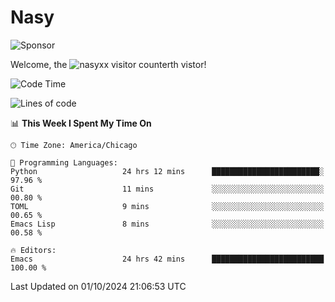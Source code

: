 # Nasy

<!--
<p align="center">
<img height="200" src="https://github-readme-stats.vercel.app/api?username=nasyxx&count_private=true&show_icons=true&theme=dracula&include_all_commits=true"/>
<img height="200" src="https://github-readme-stats.vercel.app/api/top-langs/?username=nasyxx&theme=dracula&hide=html,jupyter+notebook&count_private=true&show_icons=true"/>
</p>

  
----------------
-->

![Sponsor](https://img.shields.io/static/v1.svg?label=Sponsor&message=%E2%9D%A4&logo=GitHub&style=flat&color=pink)
 
Welcome, the ![nasyxx visitor counter](https://count.getloli.com/get/@nasyxx?theme=rule34)th vistor!
 
<!--START_SECTION:waka-->
![Code Time](http://img.shields.io/badge/Code%20Time-4%2C684%20hrs%2050%20mins-blue)

![Lines of code](https://img.shields.io/badge/From%20Hello%20World%20I%27ve%20Written-0%20lines%20of%20code-blue)

📊 **This Week I Spent My Time On** 

```text
🕑︎ Time Zone: America/Chicago

💬 Programming Languages: 
Python                   24 hrs 12 mins      ████████████████████████░   97.96 % 
Git                      11 mins             ░░░░░░░░░░░░░░░░░░░░░░░░░   00.80 % 
TOML                     9 mins              ░░░░░░░░░░░░░░░░░░░░░░░░░   00.65 % 
Emacs Lisp               8 mins              ░░░░░░░░░░░░░░░░░░░░░░░░░   00.58 % 

🔥 Editors: 
Emacs                    24 hrs 42 mins      █████████████████████████   100.00 % 
```


 Last Updated on 01/10/2024 21:06:53 UTC
<!--END_SECTION:waka-->

<!-- ![visitors](https://visitor-badge.laobi.icu/badge?page_id=nasyxx.nasyxx) -->
